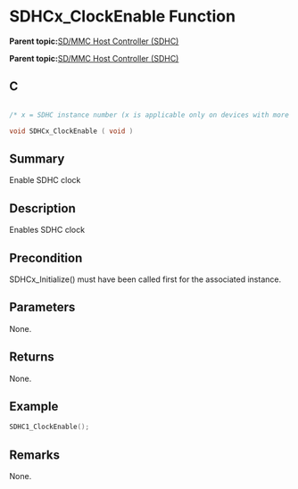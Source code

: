 # SDHCx\_ClockEnable Function

**Parent topic:**[SD/MMC Host Controller \(SDHC\)](GUID-8769733F-B27A-4567-BE7D-7BEA8C76F05E.md)

**Parent topic:**[SD/MMC Host Controller \(SDHC\)](GUID-D440DD4B-CA37-46F4-A6AA-4D57D9DAEF97.md)

## C

```c

/* x = SDHC instance number (x is applicable only on devices with more than one instances of SDHC) */

void SDHCx_ClockEnable ( void )
```

## Summary

Enable SDHC clock

## Description

Enables SDHC clock

## Precondition

SDHCx\_Initialize\(\) must have been called first for the associated instance.

## Parameters

None.

## Returns

None.

## Example

```c
SDHC1_ClockEnable();
```

## Remarks

None.

